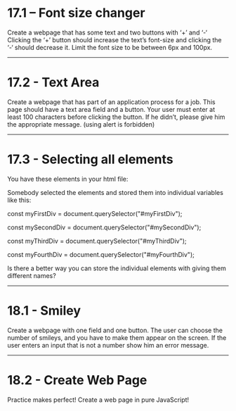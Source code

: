 # 17.1 – Font size changer

Create a webpage that has some text and two buttons with ‘+’ and ‘-‘ Clicking
the ‘+’ button should increase the text’s font-size and clicking the ‘-‘ should
decrease it. Limit the font size to be between 6px and 100px.

---

# 17.2 - Text Area

Create a webpage that has part of an application process for a job. This page
should have a text area field and a button. Your user must enter at least 100
characters before clicking the button. If he didn’t, please give him the
appropriate message. (using alert is forbidden)

---

# 17.3 - Selecting all elements

You have these elements in your html file:

<div id="myFirstDiv"></div>
<div id="mySecondDiv"></div>
<div id="myThridDiv"></div>
<div id="myFourthDiv"></div>

Somebody selected the elements and stored them into individual variables like
this:

const myFirstDiv = document.querySelector("#myFirstDiv");

const mySecondDiv = document.querySelector("#mySecondDiv");

const myThirdDiv = document.querySelector("#myThirdDiv");

const myFourthDiv = document.querySelector("#myFourthDiv");

Is there a better way you can store the individual elements with giving them
different names?

---

# 18.1 - Smiley

Create a webpage with one field and one button. The user can choose the number
of smileys, and you have to make them appear on the screen. If the user enters
an input that is not a number show him an error message.

---

# 18.2 - Create Web Page

Practice makes perfect! Create a web page in pure JavaScript!
